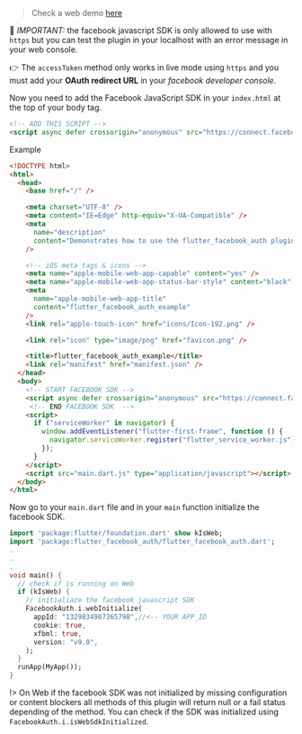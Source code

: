 
> Check a web demo [here](https://flutter-facebook-auth.web.app/)

🚫 _IMPORTANT:_ the facebook javascript SDK is only allowed to use with `https` but you can test the plugin in your localhost with an error message in your web console.

👉 The `accessToken` method only works in live mode using `https` and you must add your **OAuth redirect URL** in your _facebook developer console_.


Now you need to add the Facebook JavaScript SDK in your `index.html` at the top of your body tag.

```html
<!-- ADD THIS SCRIPT -->
<script async defer crossorigin="anonymous" src="https://connect.facebook.net/en_US/sdk.js"></script>
```

Example

```html
<!DOCTYPE html>
<html>
  <head>
    <base href="/" />

    <meta charset="UTF-8" />
    <meta content="IE=Edge" http-equiv="X-UA-Compatible" />
    <meta
      name="description"
      content="Demonstrates how to use the flutter_facebook_auth plugin."
    />

    <!-- iOS meta tags & icons -->
    <meta name="apple-mobile-web-app-capable" content="yes" />
    <meta name="apple-mobile-web-app-status-bar-style" content="black" />
    <meta
      name="apple-mobile-web-app-title"
      content="flutter_facebook_auth_example"
    />
    <link rel="apple-touch-icon" href="icons/Icon-192.png" />

    <link rel="icon" type="image/png" href="favicon.png" />

    <title>flutter_facebook_auth_example</title>
    <link rel="manifest" href="manifest.json" />
  </head>
  <body>
    <!-- START FACEBOOK SDK -->
    <script async defer crossorigin="anonymous" src="https://connect.facebook.net/en_US/sdk.js"></script>
     <!-- END FACEBOOK SDK  -->
    <script>
      if ("serviceWorker" in navigator) {
        window.addEventListener("flutter-first-frame", function () {
          navigator.serviceWorker.register("flutter_service_worker.js");
        });
      }
    </script>
    <script src="main.dart.js" type="application/javascript"></script>
  </body>
</html>
```

Now go to your `main.dart` file and in your `main` function initialize the facebook SDK.
```dart 
import 'package:flutter/foundation.dart' show kIsWeb; 
import 'package:flutter_facebook_auth/flutter_facebook_auth.dart'; 
.
.
.
void main() {
  // check if is running on Web
  if (kIsWeb) {
    // initialiaze the facebook javascript SDK
    FacebookAuth.i.webInitialize(
      appId: "1329834907365798",//<-- YOUR APP_ID
      cookie: true,
      xfbml: true,
      version: "v9.0",
    );
  }
  runApp(MyApp());
}
```


!> On Web if the facebook SDK was not initialized by missing configuration or  content blockers all methods of this plugin will return null or a fail status depending of the method. You can check if the SDK was initialized using ` FacebookAuth.i.isWebSdkInitialized`.